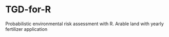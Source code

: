 # TGD-for-R
Probabilistic environmental risk assessment with R. Arable land with yearly fertilizer application

